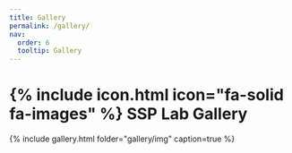 ```yaml
---
title: Gallery
permalink: /gallery/
nav:
  order: 6
  tooltip: Gallery
---
```


# {% include icon.html icon="fa-solid fa-images" %} SSP Lab Gallery
{% include gallery.html folder="gallery/img" caption=true %}